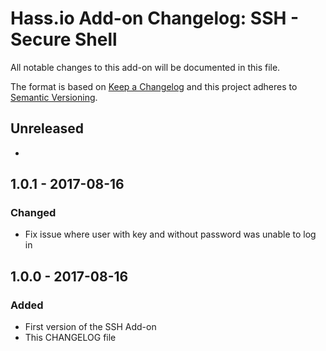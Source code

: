 # Hass.io Add-on Changelog: SSH - Secure Shell

All notable changes to this add-on will be documented in this file.

The format is based on [Keep a Changelog](http://keepachangelog.com/en/1.0.0/)
and this project adheres to [Semantic Versioning](http://semver.org/spec/v2.0.0.html).

## Unreleased
-
## 1.0.1 - 2017-08-16
### Changed
- Fix issue where user with key and without password was unable to log in

## 1.0.0 - 2017-08-16
### Added
- First version of the SSH Add-on
- This CHANGELOG file
